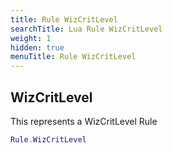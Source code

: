 ```yaml
---
title: Rule WizCritLevel
searchTitle: Lua Rule WizCritLevel
weight: 1
hidden: true
menuTitle: Rule WizCritLevel
---
```

## WizCritLevel

This represents a WizCritLevel Rule
```lua
Rule.WizCritLevel
```
